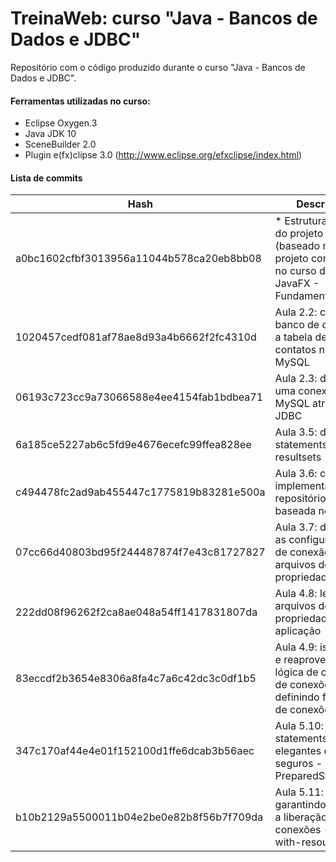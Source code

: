 # TreinaWeb: curso "Java - Bancos de Dados e JDBC"

Repositório com o código produzido durante o curso "Java - Bancos de Dados e JDBC".

#### Ferramentas utilizadas no curso:
  - Eclipse Oxygen.3
  - Java JDK 10
  - SceneBuilder 2.0
  - Plugin e(fx)clipse 3.0 (http://www.eclipse.org/efxclipse/index.html)

#### Lista de commits
| Hash | Descrição |
| ------ | ------ |
| a0bc1602cfbf3013956a11044b578ca20eb8bb08 | * Estrutura inicial do projeto (baseado no projeto construído no curso de JavaFX - Fundamentos *  |
| 1020457cedf081af78ae8d93a4b6662f2fc4310d | Aula 2.2: criando o banco de dados e a tabela de contatos no MySQL |
| 06193c723cc9a73066588e4ee4154fab1bdbea71 | Aula 2.3: definindo uma conexão ao MySQL através do JDBC |
| 6a185ce5227ab6c5fd9e4676ecefc99ffea828ee | Aula 3.5: definindo statements e resultsets |
| c494478fc2ad9ab455447c1775819b83281e500a | Aula 3.6: criando a implementação do repositório baseada no JDBC |
| 07cc66d40803bd95f244487874f7e43c81727827 | Aula 3.7: definindo as configurações de conexão em arquivos de propriedades |
| 222dd08f96262f2ca8ae048a54ff1417831807da | Aula 4.8: lendo arquivos de propriedades na aplicação |
| 83eccdf2b3654e8306a8fa4c7a6c42dc3c0df1b5 | Aula 4.9: isolando e reaproveitando a lógica de criação de conexões - definindo fábricas de conexões |
| 347c170af44e4e01f152100d1ffe6dcab3b56aec | Aula 5.10: statements mais elegantes e seguros - PreparedStatement |
| b10b2129a5500011b04e2be0e82b8f56b7f709da | Aula 5.11: garantindo sempre a liberação de conexões - try-with-resources |
